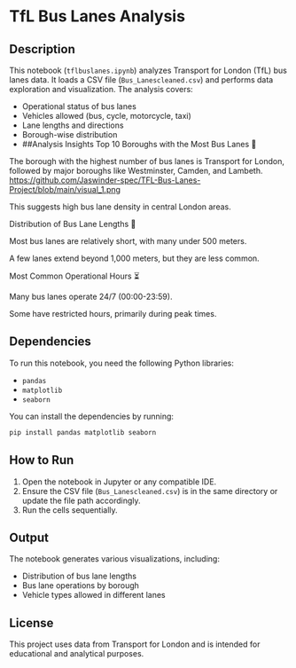 # TfL Bus Lanes Analysis

## Description
This notebook (`tflbuslanes.ipynb`) analyzes Transport for London (TfL) bus lanes data. It loads a CSV file (`Bus_Lanescleaned.csv`) and performs data exploration and visualization. The analysis covers:
- Operational status of bus lanes
- Vehicles allowed (bus, cycle, motorcycle, taxi)
- Lane lengths and directions
- Borough-wise distribution
- 
  ##Analysis Insights
Top 10 Boroughs with the Most Bus Lanes 🚏
  
The borough with the highest number of bus lanes is Transport for London, followed by major boroughs like Westminster, Camden, and Lambeth.
https://github.com/Jaswinder-spec/TFL-Bus-Lanes-Project/blob/main/visual_1.png

This suggests high bus lane density in central London areas.

Distribution of Bus Lane Lengths 📏

Most bus lanes are relatively short, with many under 500 meters.

A few lanes extend beyond 1,000 meters, but they are less common.

Most Common Operational Hours ⏳

Many bus lanes operate 24/7 (00:00-23:59).

Some have restricted hours, primarily during peak times.

## Dependencies
To run this notebook, you need the following Python libraries:
- `pandas`
- `matplotlib`
- `seaborn`

You can install the dependencies by running:
```bash
pip install pandas matplotlib seaborn
```

## How to Run
1. Open the notebook in Jupyter or any compatible IDE.
2. Ensure the CSV file (`Bus_Lanescleaned.csv`) is in the same directory or update the file path accordingly.
3. Run the cells sequentially.

## Output
The notebook generates various visualizations, including:
- Distribution of bus lane lengths
- Bus lane operations by borough
- Vehicle types allowed in different lanes

## License
This project uses data from Transport for London and is intended for educational and analytical purposes.



